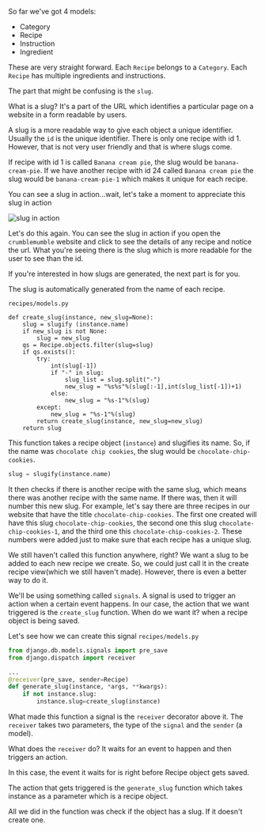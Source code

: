 So far we've got 4 models:

 * Category
 * Recipe
 * Instruction
 * Ingredient

These are very straight forward. Each `Recipe` belongs to a `Category`. Each `Recipe` has multiple ingredients and instructions.

The part that might be confusing is the `slug`.

What is a slug? It's a part of the URL which identifies a particular page on a website in a form readable by users.

A slug is a more readable way to give each object a unique identifier. Usually the `id` is the unique identifier. There is only one recipe with id 1. However, that is not very user friendly and that is where slugs come.

If recipe with id 1 is called `Banana cream pie`, the slug would be `banana-cream-pie`. If we have another recipe with id 24 called `Banana cream pie` the slug would be `banana-cream-pie-1` which makes it unique for each recipe.

You can see a slug in action...wait, let's take a moment to appreciate this slug in action


![slug in action](https://media.giphy.com/media/11zeCgKZ1MaNuE/giphy.gif)

Let's do this again. You can see the slug in action if you open the `crumblemumble` website and click to see the details of any recipe and notice the url. What you're seeing there is the slug which is more readable for the user to see than the id.

If you're interested in how slugs are generated, the next part is for you.

The slug is automatically generated from the name of each recipe.

`recipes/models.py`
```
def create_slug(instance, new_slug=None):
    slug = slugify (instance.name)
    if new_slug is not None:
        slug = new_slug
    qs = Recipe.objects.filter(slug=slug)
    if qs.exists():
        try:
            int(slug[-1])
            if "-" in slug:
                slug_list = slug.split("-")
                new_slug = "%s%s"%(slug[:-1],int(slug_list[-1])+1)
            else:
                new_slug = "%s-1"%(slug)
        except:
            new_slug = "%s-1"%(slug)
        return create_slug(instance, new_slug=new_slug)
    return slug
```

This function takes a recipe object (`instance`) and slugifies its name. So, if the name was `chocolate chip cookies`, the slug would be `chocolate-chip-cookies`.
```python
slug = slugify(instance.name)
```
It then checks if there is another recipe with the same slug, which means there was another recipe with the same name. If there was, then it will number this new slug. For example, let's say there are three recipes in our website that have the title `chocolate-chip-cookies`. The first one created will have this slug `chocolate-chip-cookies`, the second one this slug `chocolate-chip-cookies-1`, and the third one this `chocolate-chip-cookies-2`. These numbers were added just to make sure that each recipe has a unique slug.

We still haven't called this function anywhere, right?
We want a slug to be added to each new recipe we create. So, we could just call it in the create recipe view(which we still haven't made). However, there is even a better way to do it.

We'll be using something called `signals`. A signal is used to trigger an action when a certain event happens.
In our case, the action that we want triggered is the `create_slug` function. 
When do we want it? when a recipe object is being saved.

Let's see how we can create this signal
`recipes/models.py`
```python
from django.db.models.signals import pre_save
from django.dispatch import receiver

...
@receiver(pre_save, sender=Recipe)
def generate_slug(instance, *args, **kwargs):
    if not instance.slug:
        instance.slug=create_slug(instance)
```

What made this function a signal is the `receiver` decorator above it. The `receiver` takes two parameters, the type of the `signal` and the `sender` (a model).

What does the `receiver` do? It waits for an event to happen and then triggers an action.

In this case, the event it waits for is right before Recipe object gets saved.

The action that gets triggered is the `generate_slug` function which takes instance as a parameter which is a recipe object.

All we did in the function was check if the object has a slug. If it doesn't create one.
